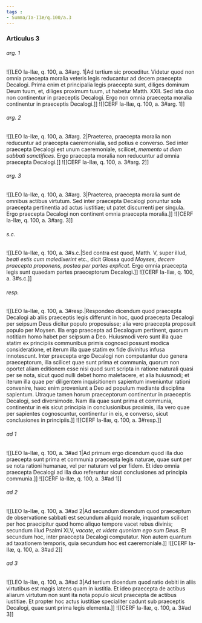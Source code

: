 ```yaml
---
tags : 
- Summa/Ia-IIæ/q.100/a.3
---
```


### Articulus 3

###### arg. 1
![[LEO Ia-IIæ, q. 100, a. 3#arg. 1|Ad tertium sic proceditur. Videtur quod non omnia praecepta moralia veteris legis reducantur ad decem praecepta Decalogi. Prima enim et principalia legis praecepta sunt, diliges dominum Deum tuum, et, diliges proximum tuum, ut habetur Matth. XXII. Sed ista duo non continentur in praeceptis Decalogi. Ergo non omnia praecepta moralia continentur in praeceptis Decalogi.]]
![[CERF Ia-IIæ, q. 100, a. 3#arg. 1]]

###### arg. 2
![[LEO Ia-IIæ, q. 100, a. 3#arg. 2|Praeterea, praecepta moralia non reducuntur ad praecepta caeremonialia, sed potius e converso. Sed inter praecepta Decalogi est unum caeremoniale, scilicet, *memento ut diem sabbati sanctifices*. Ergo praecepta moralia non reducuntur ad omnia praecepta Decalogi.]]
![[CERF Ia-IIæ, q. 100, a. 3#arg. 2]]

###### arg. 3
![[LEO Ia-IIæ, q. 100, a. 3#arg. 3|Praeterea, praecepta moralia sunt de omnibus actibus virtutum. Sed inter praecepta Decalogi ponuntur sola praecepta pertinentia ad actus iustitiae; ut patet discurrenti per singula. Ergo praecepta Decalogi non continent omnia praecepta moralia.]]
![[CERF Ia-IIæ, q. 100, a. 3#arg. 3]]

###### s.c.
![[LEO Ia-IIæ, q. 100, a. 3#s.c.|Sed contra est quod, Matth. V, super illud, *beati estis cum maledixerint* etc., dicit Glossa quod *Moyses, decem praecepta proponens, postea per partes explicat*. Ergo omnia praecepta legis sunt quaedam partes praeceptorum Decalogi.]]
![[CERF Ia-IIæ, q. 100, a. 3#s.c.]]

###### resp.
![[LEO Ia-IIæ, q. 100, a. 3#resp.|Respondeo dicendum quod praecepta Decalogi ab aliis praeceptis legis differunt in hoc, quod praecepta Decalogi per seipsum Deus dicitur populo proposuisse; alia vero praecepta proposuit populo per Moysen. Illa ergo praecepta ad Decalogum pertinent, quorum notitiam homo habet per seipsum a Deo. Huiusmodi vero sunt illa quae statim ex principiis communibus primis cognosci possunt modica consideratione, et iterum illa quae statim ex fide divinitus infusa innotescunt. Inter praecepta ergo Decalogi non computantur duo genera praeceptorum, illa scilicet quae sunt prima et communia, quorum non oportet aliam editionem esse nisi quod sunt scripta in ratione naturali quasi per se nota, sicut quod nulli debet homo malefacere, et alia huiusmodi; et iterum illa quae per diligentem inquisitionem sapientum inveniuntur rationi convenire, haec enim proveniunt a Deo ad populum mediante disciplina sapientum. Utraque tamen horum praeceptorum continentur in praeceptis Decalogi, sed diversimode. Nam illa quae sunt prima et communia, continentur in eis sicut principia in conclusionibus proximis, illa vero quae per sapientes cognoscuntur, continentur in eis, e converso, sicut conclusiones in principiis.]]
![[CERF Ia-IIæ, q. 100, a. 3#resp.]]

###### ad 1
![[LEO Ia-IIæ, q. 100, a. 3#ad 1|Ad primum ergo dicendum quod illa duo praecepta sunt prima et communia praecepta legis naturae, quae sunt per se nota rationi humanae, vel per naturam vel per fidem. Et ideo omnia praecepta Decalogi ad illa duo referuntur sicut conclusiones ad principia communia.]]
![[CERF Ia-IIæ, q. 100, a. 3#ad 1]]

###### ad 2
![[LEO Ia-IIæ, q. 100, a. 3#ad 2|Ad secundum dicendum quod praeceptum de observatione sabbati est secundum aliquid morale, inquantum scilicet per hoc praecipitur quod homo aliquo tempore vacet rebus divinis; secundum illud Psalmi XLV, *vacate, et videte quoniam ego sum Deus*. Et secundum hoc, inter praecepta Decalogi computatur. Non autem quantum ad taxationem temporis, quia secundum hoc est caeremoniale.]]
![[CERF Ia-IIæ, q. 100, a. 3#ad 2]]

###### ad 3
![[LEO Ia-IIæ, q. 100, a. 3#ad 3|Ad tertium dicendum quod ratio debiti in aliis virtutibus est magis latens quam in iustitia. Et ideo praecepta de actibus aliarum virtutum non sunt ita nota populo sicut praecepta de actibus iustitiae. Et propter hoc actus iustitiae specialiter cadunt sub praeceptis Decalogi, quae sunt prima legis elementa.]]
![[CERF Ia-IIæ, q. 100, a. 3#ad 3]]

